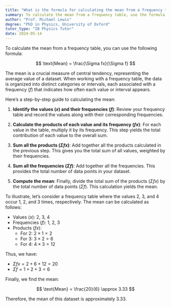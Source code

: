 ```yaml
---
title: "What is the formula for calculating the mean from a frequency table?"
summary: To calculate the mean from a frequency table, use the formula; Mean = $\frac{\Sigma fx}{\Sigma f}$.
author: "Prof. Michael Lewis"
degree: "PhD in Physics, University of Oxford"
tutor_type: "IB Physics Tutor"
date: 2024-05-14
---
```


To calculate the mean from a frequency table, you can use the following formula:

$$
\text{Mean} = \frac{\Sigma fx}{\Sigma f}
$$

The mean is a crucial measure of central tendency, representing the average value of a dataset. When working with a frequency table, the data is organized into distinct categories or intervals, each associated with a frequency ($f$) that indicates how often each value or interval appears.

Here’s a step-by-step guide to calculating the mean:

1. **Identify the values ($x$) and their frequencies ($f$)**: Review your frequency table and record the values along with their corresponding frequencies.

2. **Calculate the products of each value and its frequency ($fx$)**: For each value in the table, multiply it by its frequency. This step yields the total contribution of each value to the overall sum.

3. **Sum all the products ($\Sigma fx$)**: Add together all the products calculated in the previous step. This gives you the total sum of all values, weighted by their frequencies.

4. **Sum all the frequencies ($\Sigma f$)**: Add together all the frequencies. This provides the total number of data points in your dataset.

5. **Compute the mean**: Finally, divide the total sum of the products ($\Sigma fx$) by the total number of data points ($\Sigma f$). This calculation yields the mean.

To illustrate, let’s consider a frequency table where the values $2$, $3$, and $4$ occur $1$, $2$, and $3$ times, respectively. The mean can be calculated as follows:

- Values ($x$): $2$, $3$, $4$
- Frequencies ($f$): $1$, $2$, $3$
- Products ($fx$): 
  - For $2$: $2 \times 1 = 2$
  - For $3$: $3 \times 2 = 6$
  - For $4$: $4 \times 3 = 12$
  
Thus, we have:
- $\Sigma fx = 2 + 6 + 12 = 20$
- $\Sigma f = 1 + 2 + 3 = 6$

Finally, we find the mean:

$$
\text{Mean} = \frac{20}{6} \approx 3.33
$$

Therefore, the mean of this dataset is approximately $3.33$.
    
